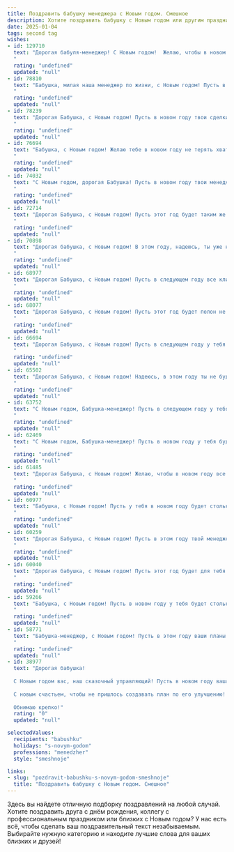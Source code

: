 ```yaml
---
title: Поздравить бабушку менеджера с Новым годом. Смешное
description: Хотите поздравить бабушку с Новым годом или другим праздником? Наш ИИ создаст незабываемое поздравление, а вы обязательно выделитесь среди других.  
date: 2025-01-04
tags: second tag
wishes:
- id: 129710
  text: "Дорогая бабуля-менеджер! С Новым годом!  Желаю, чтобы в новом году твой план на счастье был выполнен на 200%, а все неожиданные проблемы решались с такой же эффективностью, как ты управляешь своим хозяйством!  Пусть под ёлкой тебя ждёт не только мандарины, но и  бонус в виде внуков, которые весь год будут вести себя идеально (шутка, конечно!).  С Новым годом!
  "
  rating: "undefined"
  updated: "null"
- id: 78810
  text: "Бабушка, милая наша менеджер по жизни, с Новым годом! Пусть в новом году все твои планы окажутся в \"зеленой зоне\", а дефицит только в бюджете пополнится!  🎉🍾
  "
  rating: "undefined"
  updated: "null"
- id: 78239
  text: "Дорогая Бабушка, с Новым годом! Пусть в новом году твои сделки будут такими же успешными, как твои новогодние торты, а клиенты — такими же благодарными, как мы за твои вкусные пирожки!
  "
  rating: "undefined"
  updated: "null"
- id: 76694
  text: "Бабушка, с Новым годом! Желаю тебе в новом году не терять хватку, как ты держишь свою должность менеджера, и всегда оставаться на высоте! Пусть твой план продаж будет всегда перевыполнен, а бонусы будут как шикарные подарочки под ёлкой! 🎄🥂
  "
  rating: "undefined"
  updated: "null"
- id: 74032
  text: "С Новым годом, дорогая Бабушка! Пусть в новом году твои менеджерские таланты проявятся в полной мере,  а все неприятные клиенты останутся в прошлом! 🎉🍾🥂
  "
  rating: "undefined"
  updated: "null"
- id: 72714
  text: "Дорогая Бабушка, с Новым годом! Пусть этот год будет таким же продуктивным, как твоя работа менеджером - полный новых идей, удачных сделок и, конечно же, приятных бонусов! 🥂
  "
  rating: "undefined"
  updated: "null"
- id: 70898
  text: "Дорогая бабушка, с Новым годом! В этом году, надеюсь, ты уже не будешь уговаривать меня есть салат \"Оливье\" - ведь ты знаешь, что я \"хочу чего-нибудь нового\"! 🎉 Новый год, как и ты, всегда приносит радость и оптимизм, а твое мастерство в менеджменте, я уверена, поможет тебе организовать этот праздник просто идеально! 😉🎄
  "
  rating: "undefined"
  updated: "null"
- id: 68977
  text: "Дорогая Бабушка, с Новым годом! Пусть в следующем году все клиенты будут  такими же приятными, как ты, а сделки будут заключаться так же легко, как ты умеешь печь блины! 😜🎉
  "
  rating: "undefined"
  updated: "null"
- id: 68077
  text: "Дорогая Бабушка, с Новым годом! Пусть этот год будет полон не только подарков, но и вкуснейших тортов, которые ты сможешь приготовить, не боясь за свою талию.  А еще, пусть твой менеджерский талант  в этом году наконец-то поможет найти самый выгодный кредит! 🎉🥂
  "
  rating: "undefined"
  updated: "null"
- id: 66694
  text: "Дорогая Бабушка, с Новым годом! Пусть в следующем году у тебя будет больше праздничных скидок, чем тебе нужно, а работа менеджером принесет только удовольствие и прибыль! 🎉😂🍾
  "
  rating: "undefined"
  updated: "null"
- id: 65502
  text: "Дорогая Бабушка, с Новым годом! Надеюсь, в этом году ты не будешь так активно \"менеджить\" нашу жизнь, как прошлым. Давай, расслабься и наслаждайся праздничным застольем, а управлением нашей семьей мы займемся сами 😉
  "
  rating: "undefined"
  updated: "null"
- id: 63752
  text: "С Новым годом, Бабушка-менеджер! Пусть в следующем году у тебя будет столько успешных сделок, сколько пирожков ты печешь на Новый год, а конкуренты будут обходить тебя стороной, как мы обходим твою фирменную оливье! 😂
  "
  rating: "undefined"
  updated: "null"
- id: 62469
  text: "С Новым годом, Бабушка-менеджер! Пусть в новом году у тебя будет \"все под контролем\", а дефицит только на конфеты в твоей \"корзине\"!  🤪🎉
  "
  rating: "undefined"
  updated: "null"
- id: 61485
  text: "Дорогая Бабушка, с Новым годом! Желаю, чтобы в новом году все менеджеры работали как часы, а ты - могла расслабиться и наслаждаться заслуженным отдыхом! 😉🎉
  "
  rating: "undefined"
  updated: "null"
- id: 60977
  text: "Бабушка, с Новым годом! Пусть у тебя в новом году будет столько скидок, что даже ты - менеджер по распродажам - не успеешь за ними уследить! 😉🎉
  "
  rating: "undefined"
  updated: "null"
- id: 60259
  text: "Дорогая Бабушка, с Новым годом! Пусть в этом году твой менеджерский талант поможет тебе заключить выгодный контракт на вкусную еду, а твоя деловая хватка — на подарки! 🎄🎁🎉
  "
  rating: "undefined"
  updated: "null"
- id: 60040
  text: "Дорогая бабушка, с Новым годом! Пусть этот год будет для тебя таким же продуктивным, как и твой план продаж в декабре!  😉  Желаю тебе море позитива, крепкого здоровья и чтобы все твои менеджерские мечты сбылись в 2024 году! 🥂
  "
  rating: "undefined"
  updated: "null"
- id: 59266
  text: "Бабушка, с Новым годом! Пусть в новом году у тебя будет столько скидок, что даже самый хитрый менеджер позавидует! 😉🎉
  "
  rating: "undefined"
  updated: "null"
- id: 58771
  text: "Бабушка-менеджер, с Новым годом! Пусть в этом году ваши планы будут реализованы, а результаты превзойдут все ожидания! Главное, не забывайте про новогоднее настроение, пусть оно будет таким же ярким, как ваш праздничный костюм! 😉
  "
  rating: "undefined"
  updated: "null"
- id: 38977
  text: "Дорогая бабушка!
  
  С Новым годом вас, наш сказочный управляющий! Пусть в новом году ваша жизнь будет под управлением только ярких эмоций, а не бизнес-плана! Пусть на вашем столе всегда будет больше оливье, чем отчетов, а вместо забот - только радость и веселье. Желаю, чтобы под елкой были не только подарки, но и стабильность желаемого!
  
  С новым счастьем, чтобы не пришлось создавать план по его улучшению! Пусть на все ваши мечты и желания суперменеджер года скажет: \"Одобрено!\"
  
  Обнимаю крепко!"
  rating: "0"
  updated: "null"

selectedValues:
  recipients: "babushku"
  holidays: "s-novym-godom"
  professions: "menedzher"
  style: "smeshnoje"

links:
- slug: "pozdravit-babushku-s-novym-godom-smeshnoje"
  title: "Поздравить бабушку с Новым годом. Смешное"
---
```


Здесь вы найдете отличную подборку поздравлений на любой случай. 
Хотите поздравить друга с днём рождения, коллегу с профессиональным праздником или близких с Новым годом? У нас есть всё, чтобы сделать ваш поздравительный текст незабываемым. Выбирайте нужную категорию и находите лучшие слова для ваших близких и друзей!
